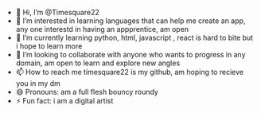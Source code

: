 - 👋 Hi, I’m @Timesquare22
- 👀 I’m interested in learning languages that can help me create an app, any one interestd in having an appprentice, am open
- 🌱 I’m currently learning python, html, javascript , react is hard to bite but i hope to learn more
- 💞️ I’m looking to collaborate with anyone who wants to progress in any domain, am open to learn and explore new angles
- 📫 How to reach me timesquare22 is my github, am hoping to recieve you in my dm
- 😄 Pronouns: am a full flesh bouncy roundy
- ⚡ Fun fact: i am a digital artist

<!---
Timesquare22/Timesquare22 is a ✨ special ✨ repository because its `README.md` (this file) appears on your GitHub profile.
You can click the Preview link to take a look at your changes.
--->
